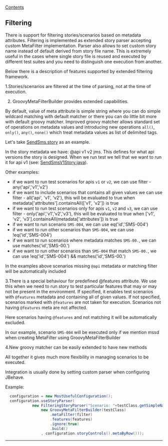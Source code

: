 [Contents](../README.md)

## Filtering
There is support for filtering stories/scenarios based on metadata attributes. Filtering is implemented as extended story parser accepting custom MetaFilter implementation.
Parser also allows to set custom story name instead of default derived from story file name. This is extremely useful in the cases where single story file is reused and executed by different test suites and you need to distinguish one execution from another.

Below there is a description of features supported by extended filtering framework.
      
1.Stories/scenarios are filtered at the time of parsing, not at the time of execution. 
      
2. GroovyMetaFilterBuilder provides extended capabilities.

By default, value of meta attribute is simple string where you can do simple wildcard matching with default matcher or there you can do little bit more with default groovy matcher.
Improved groovy matcher allows standard set of operations on metadata values and introducing new operations `all()`, `only()`, `any()`, `none()` which treat metadata values as list of delimited tags. 
      
Let's take [SendSms.story](examples/SendSms.story) as an example.
      
In the story metadata we have: @api v1 v2 jms. This defines for what api versions the story is designed. When we run test we tell that we want to run it for api v1 (see: [SendSmsV1Story.java](examples/SendSmsV1Story.java)). 
      
Other examples:
      
- if we want to run test scenarios for apis `v1` or `v2`, we can use filter - any('api','v1','v2')
- if we want to include scenarios that contains all given values we can use filter - all('api', 'v1', 'v2'), this will be evaluated to true when metadata['attributes'].containsAll(['v1', 'v2']) is true
- if we want to run test scenarios only for apis `v1`, `v2` and `v3`, we can use filter - only('api','v1','v2','v3'), this will be evaluated to true when ['v1', 'v2', 'v3'].containsAll(metadata['attributes']) is true
- if we want to run scenario `SMS-004`, we can use eq('id','SMS-004')
- if we want to run other scenarios than `SMS-004`, we can use !eq('id','SMS-004')
- if we want to run scenarios where metadata matches `SMS-00.`, we can use matches('id','SMS-00.')
- if we want to run other scenarios than `SMS-004` that match `SMS-00.`, we can use !eq('id','SMS-004') && matches('id','SMS-00.')
     
In the examples above scenarios missing `@api` metadata or matching filter will be automatically included  
      
3.There is a special behaviour for predefined @features attribute. We use this when we need to run story to test particular features that may or may not be present in the environment. If specified, it enables test scenarios with `@features` metadata and containing all of given values. If not specified, scenarios marked with `@features` are not taken for execution. Scenarios not having `@features` meta are not affected.
      
Here scenarios having `@features` and not matching it will be automatically excluded.
      
In our example, scenario `SMS-004` will be executed only if we mention mssd when creating MetaFilter using GroovyMetaFilterBuilder
      
4.New groovy matcher can be easily extended to have new methods
      
All together it gives much more flexibility in managing scenarios to be executed.

Integration is usually done by setting custom parser when configuring JBehave.

Example:

```java
  configuration = new MostUsefulConfiguration();
  configuration.useStoryParser(
            new FilteringStoryParser("Scenario: "+testClass.getSimpleName(),
                new GroovyMetaFilterBuilder(testClass)
                    .metaFilter(filter)
                    .features(features)
                    .ignore(true)
                    .build()
                , configuration.storyControls().metaByRow()));

```   

---
